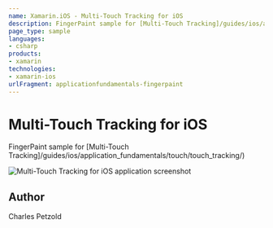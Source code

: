 ```yaml
---
name: Xamarin.iOS - Multi-Touch Tracking for iOS
description: FingerPaint sample for [Multi-Touch Tracking]/guides/ios/applicationfundamentals/touch/touchtracking/)
page_type: sample
languages:
- csharp
products:
- xamarin
technologies:
- xamarin-ios
urlFragment: applicationfundamentals-fingerpaint
---
```

# Multi-Touch Tracking for iOS

FingerPaint sample for [Multi-Touch Tracking]/guides/ios/application_fundamentals/touch/touch_tracking/)

![Multi-Touch Tracking for iOS application screenshot](Screenshots/image01.png "Multi-Touch Tracking for iOS application screenshot")

## Author
Charles Petzold

